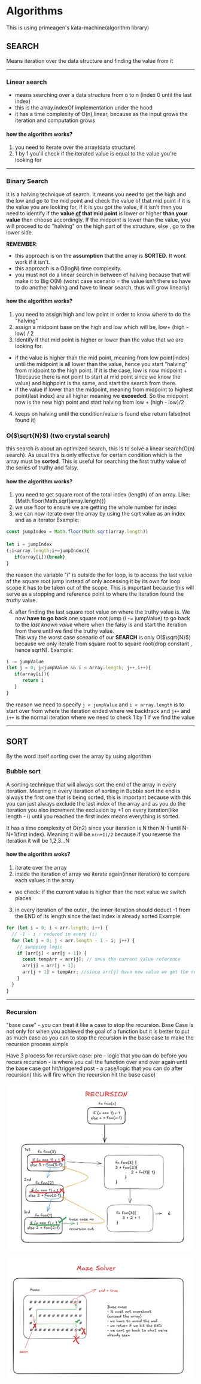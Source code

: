 # Algorithms

This is using primeagen's kata-machine(algorithm library)

## SEARCH

Means iteration over the data structure and finding the value from it

---

### Linear search

- means searching over a data structure from o to n (index 0 until the last index)
- this is the array.indexOf implementation under the hood
- it has a time complexity of O(n),linear, because as the input grows the iteration and computation grows

#### how the algorithm works?

1. you need to iterate over the array(data structure)
2. 1 by 1 you'll check if the iterated value is equal to the value you're looking for

---

### Binary Search

It is a halving technique of search. It means you need to get the high and the low and go to the mid point and check the value of that mid point if it is the value you are looking for, if it is you got the value, if it isn't then you need to identify if the **value <ins>of</ins> that mid point** is lower or higher **than your value** then choose accordingly. If the midpoint is lower than the value, you will proceed to do "halving" on the high part of the structure, else , go to the lower side.

**REMEMBER**:

- this approach is on the **assumption** that the array is **SORTED**. It wont work if it isn't.
- this approach is a O(logN) time complexity.
- you must not do a linear search in between of halving because that will make it to Big O(N) (worst case scenario = the value isn't there so have to do another halving and have to linear search, thus will grow linearly)

#### how the algorithm works?

1. you need to assign high and low point in order to know where to do the "halving"
2. assign a midpoint base on the high and low which will be, low+ (high - low) / 2
3. Identify if that mid point is higher or lower than the value that we are looking for.

- if the value is higher than the mid point, meaning from low point(index) until the midpoint is all lower than the value, hence you start "halving" from midpoint to the high point. If it is the case, low is now midpoint + 1(because there is not point to start at mid point since we know the value) and highpoint is the same, and start the search from there.
- if the value if lower than the midpoint, meaning from midpoint to highest point(last index) are all higher meaning we **exceeded**. So the midpoint now is the new high point and start halving from low + (high - low)/2

4. keeps on halving until the condition/value is found else return false(not found it)

### O($\sqrt{N}$) (two crystal search)

this search is about an optimized search, this is to solve a linear search(O(n) search). As usual this is only effective for certain condition which is the array must be **sorted**. This is useful for searching the first truthy value of the series of truthy and falsy.

#### how the algorithm works?

1. you need to get square root of the total index (length) of an array. Like:{Math.floor(Math.sqrt(array.length))}
2. we use floor to ensure we are getting the whole number for index
3. we can now iterate over the array by using the sqrt value as an index and as a iterator
   Example:

```js
const jumpIndex = Math.floor(Math.sqrt(array.length))

let i = jumpIndex
(;i<array.length;i+=jumpIndex){
   if(array[i]){break}
}
```

the reason the variable "i" is outside the for loop, is to access the last value of the square root jump instead of only accessing it by its own for loop scope it has to be taken out of the scope. This is important because this will serve as a stopping and reference point to where the iteration found the _truthy_ value.

4. after finding the last square root value on where the truthy value is. We now **have to go back** one square root jump (i -= jumpValue) to go back to the _last known value_ where when the falsy is and start the iteration from there until we find the truthy value.  
   This way the worst case scenario of our **SEARCH** is only O($\sqrt{N}$) because we only iterate from square root to square root(drop constant , hence sqrtN).
   Example:

```js
i -= jumpValue
(let j = 0; j<jumpValue && i < array.length; j++,i++){
   if(array[i]){
      return i
   }
}

```

the reason we need to specify `j < jumpValue` and `i < array.length` is to start over from where the iteration ended where we backtrack and `j++` and `i++` is the normal iteration where we need to check 1 by 1 if we find the value

---

## SORT

By the word itself sorting over the array by using algorithm

### Bubble sort

A sorting technique that will always sort the end of the array in every iteration. Meaning in every iteration of sorting in Bubble sort the end is always the first one that is being sorted, this is important because with this you can just always exclude the last index of the array and as you do the iteration you also increment the exclusion by +1 on every iteration(like length - i) until you reached the first index means everything is sorted.

It has a time complexity of O(n2) since your iteration is N then N-1 until N-N+1(first index). Meaning it will be `n(n+1)/2` because if you reverse the iteration it will be 1,2,3...N

#### how the algorithm woks?

1. iterate over the array
2. inside the iteration of array we iterate again(inner iteration) to compare each values in the array

- we check: if the current value is higher than the next value we switch places

3. in every iteration of the outer , the inner iteration should deduct -1 from the END of its length since the last index is already sorted
   Example:

```js
for (let i = 0; i < arr.length; i++) {
  // -1 - i : reduced in every (i)
  for (let j = 0; j < arr.length - 1 - i; j++) {
    // swapping logic
    if (arr[j] < arr[j + 1]) {
      const tempArr = arr[j]; // save the current value reference
      arr[j] = arr[j + 1];
      arr[j + 1] = tempArr; //since arr[j] have new value we get the reference of old value of arr[j]
    }
  }
}
```

---

### Recursion

"base case" - you can treat it like a case to stop the recursion. Base Case is not only for when you achieved the goal of a function but it is better to put as much case as you can to stop the recursion in the base case to make the recursion process simple

Have 3 process for recursive case:
pre - logic that you can do before you recurs
recursion - is where you call the function over and over again until the base case got hit/triggered
post - a case/logic that you can do after recursion( this will fire when the recursion hit the base case)

![diagram for recursion example](./recursion-diagram.jpg)

![diagram for maze solver](./maze-solver.jpg)
